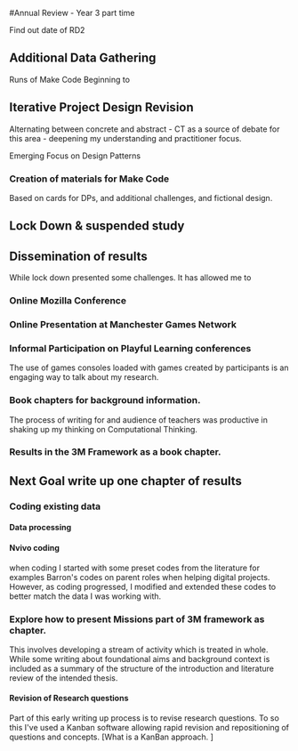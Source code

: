 #Annual Review - Year 3 part time

Find out date of RD2

## Additional Data Gathering

Runs of Make Code
Beginning to

## Iterative Project Design Revision

Alternating between concrete and abstract - CT as a source of debate for this area - deepening my understanding and practitioner focus.

Emerging Focus on Design Patterns

### Creation of materials for Make Code

Based on cards for DPs, and additional challenges, and fictional design.

## Lock Down & suspended study

## Dissemination of results
While lock down presented some challenges. It has allowed me to

### Online Mozilla Conference

### Online Presentation at Manchester Games Network

### Informal Participation on Playful Learning conferences

The use of games consoles loaded with games created by participants is an engaging way to talk about my research.

### Book chapters for background information.

The process of writing for and audience of teachers was productive in shaking up my thinking on Computational Thinking.

### Results in the 3M Framework as a book chapter.


## Next Goal write up one chapter of results

### Coding existing data

#### Data processing

#### Nvivo coding

when coding I started with some preset codes from the literature for examples Barron's codes on parent roles when helping digital projects. However, as coding progressed, I modified and extended these codes to better match the data I was working with.

### Explore how to present Missions part of 3M framework as chapter.

This involves developing a stream of activity which is treated in whole. While some writing about foundational aims and background context is included as a summary of the structure of the introduction and literature review of the intended thesis.

#### Revision of Research questions

Part of this early writing up process is to revise research questions. To so this I've used a Kanban software allowing rapid revision and repositioning of questions and concepts. [What is a KanBan approach. ]
